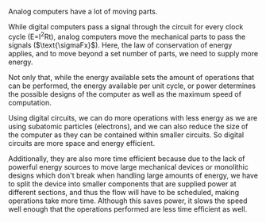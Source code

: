 Analog computers have a lot of moving parts.

While digital computers pass a signal through the circuit for every clock cycle ($\text{E=I}^\text{2}\text{Rt}$), analog computers move the mechanical parts to pass the signals ($\text{\sigmaFx}$). Here, the law of conservation of energy applies, and to move beyond a set number of parts, we need to supply more energy.

Not only that, while the energy available sets the amount of operations that can be performed, the energy available per unit cycle, or power determines the possible designs of the computer as well as the maximum speed of computation.

Using digital circuits, we can do more operations with less energy as we are using subatomic particles (electrons), and we can also reduce the size of the computer as they can be contained within smaller circuits. So digital circuits are more space and energy efficient.

Additionally, they are also more time efficient because due to the lack of powerful energy sources to move large mechanical devices or monolithic designs which don't break when handling large amounts of energy, we have to split the device into smaller components that are supplied power at different sections, and thus the flow will have to be scheduled, making operations take more time. Although this saves power, it slows the speed well enough that the operations performed are less time efficient as well. 
